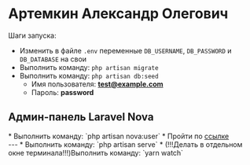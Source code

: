 <h1>Артемкин Александр Олегович</h1>

Шаги запуска:
* Изменить в файле `.env` переменные `DB_USERNAME`, `DB_PASSWORD` и `DB_DATABASE` на свои
* Выполнить команду: `php artisan migrate`
* Выполнить команду: `php artisan db:seed`
    * Имя пользователя: **test@example.com**
    * Пароль: **password**
<h2>Админ-панель Laravel Nova</h2>
* Выполнить команду: `php artisan nova:user`
* Пройти по <a href="http://127.0.0.1:8000/nova">ссылке</a><br>
---
* Выполнить команду: `php artisan serve`
* (!!!Делать в отдельном окне терминала!!!)Выполнить команду: `yarn watch`
